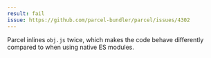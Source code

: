 ```yaml
---
result: fail
issue: https://github.com/parcel-bundler/parcel/issues/4302
---
```


Parcel inlines `obj.js` twice, which makes the code behave differently compared to when using native ES modules.
